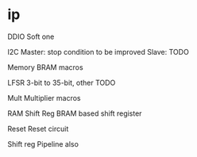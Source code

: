 # ip

DDIO
	Soft one

I2C
	Master: stop condition to be improved
	Slave: TODO

Memory
	BRAM macros

LFSR
	3-bit to 35-bit, other TODO

Mult
	Multiplier macros

RAM Shift Reg
	BRAM based shift register

Reset
	Reset circuit

Shift reg
	Pipeline also

